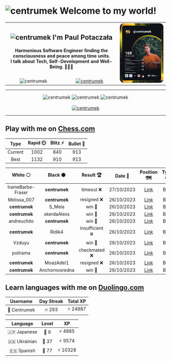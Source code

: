 <h1>
  <img
    src="https://emojis.slackmojis.com/emojis/images/1531849430/4246/blob-sunglasses.gif"
    width="30"
    alt="centrumek"
  />
  Welcome to my world!
</h1>

<table>
  <tbody>
    <tr>
      <td align="center" width="70%" colspan="2">
        <h2>
          <img
            src="https://raw.githubusercontent.com/MartinHeinz/MartinHeinz/master/wave.gif"
            width="30px"
            alt="centrumek"
          />
          I'm Paul Potaczała
        </h2>
        <h4>
          Harmonious Software Engineer finding the consciousness and peace among time units.
          <br/>
          I talk about Tech, Self-Development and Well-Being. 🌿🧘🚀
        </h4>
      </td>
      <td width="30%" rowspan="2">
        <a href="https://app.daily.dev/centrumek">
          <img
            src="./devcard.svg"
            alt="centrumek"
          />
        </a>
      </td>
    </tr>
    <tr align="center">
      <td>
        <img
          src="https://komarev.com/ghpvc/?username=centrumek&label=visitors&color=0e75b6&style=flat"
          alt="centrumek"
        >
      </td>
      <td>
        <a href="https://stackoverflow.com/users/14496012/centrumek">
          <img
            src="https://stackoverflow.com/users/flair/14496012.png?theme=dark"
            alt="centrumek"
          >
        </a>
      </td>
    </tr>
  </tbody>
</table>

---
<div align="center">
  <img 
    src="https://github-readme-stats.vercel.app/api?username=centrumek&show_icons=true&count_private=true&theme=dark&hide_border=true&hide=issues,contribs&bg_color=00000000"
    alt="centrumek"
  />
  <img
    src="https://github-readme-stats.vercel.app/api/top-langs/?username=centrumek&layout=compact&hide_border=true&theme=dark&bg_color=00000000&langs_count=6&exclude_repo=air-statistic-app"
    alt="centrumek"
  />
  <img 
    src="https://github-readme-streak-stats.herokuapp.com?user=centrumek&theme=dark&hide_border=true&background=FFFFFF00"
    alt="centrumek"
  />
  <br/>
  <br/>
  <a href="https://www.buymeacoffee.com/centrumek">
    <img
      src="https://cdn.buymeacoffee.com/buttons/v2/default-orange.png"
      height="50"
      width="210"
      alt="centrumek"
    />
  </a>
</div>

---

## Play with me on [Chess.com](https://www.chess.com/member/centrumek)

<div align="center">
<!--START_SECTION:chessStats-->
<!-- Automatically generated with https://github.com/Balastrong/chess-stats-action -->

| Type | Rapid ⏲️ | Blitz ⚡ | Bullet 🔫 |
|:---:|:---:|:---:|:---:|
| Current | 1002 | 840 | 913 |
| Best | 1132 | 910 | 913 |

| White ⚪ | Black ⚫ | Result 🏆 | Date 📅 | Position 🗺️ | Type 🕕 |
|:---:|:---:|:---:|:---:|:---:|:---:|
| IrameBarbe-Fraser | **centrumek** | timeout ❌ | 27/10/2023 | <a href="http://www.ee.unb.ca/cgi-bin/tervo/fen.pl?select=8/8/8/4p2p/4Q2p/2k5/6PK/8 b - -">Link</a> | Blitz |
| Melissa_007 | **centrumek** | resigned ❌ | 26/10/2023 | <a href="http://www.ee.unb.ca/cgi-bin/tervo/fen.pl?select=8/p5K1/1p6/1P2P1P1/P7/2Q5/4k3/8 b - -">Link</a> | Blitz |
| **centrumek** | S_Mela | win 🥇 | 26/10/2023 | <a href="http://www.ee.unb.ca/cgi-bin/tervo/fen.pl?select=3Q4/ppp5/5kn1/3p4/1B1Pp3/P3P3/1PP2P2/2K5 b - -">Link</a> | Blitz |
| **centrumek** | skerdaAlexs | win 🥇 | 26/10/2023 | <a href="http://www.ee.unb.ca/cgi-bin/tervo/fen.pl?select=2k5/3b2pp/1R6/4Pp2/1K1B1P2/4P3/4r3/8 b - -">Link</a> | Blitz |
| andreuchito | **centrumek** | win 🥇 | 26/10/2023 | <a href="http://www.ee.unb.ca/cgi-bin/tervo/fen.pl?select=7K/4kq2/7r/8/8/8/8/8 w - -">Link</a> | Blitz |
| **centrumek** | Ridik4 | insufficient ⏸️ | 26/10/2023 | <a href="http://www.ee.unb.ca/cgi-bin/tervo/fen.pl?select=8/8/8/8/7k/5K2/8/8 w - -">Link</a> | Blitz |
| Vzduyu | **centrumek** | win 🥇 | 26/10/2023 | <a href="http://www.ee.unb.ca/cgi-bin/tervo/fen.pl?select=r3k1nr/pp1bq2p/3p2p1/2pP1p2/2N1PB2/2b5/PPP2PPP/R3KB1R w KQkq -">Link</a> | Blitz |
| polirama | **centrumek** | checkmated ❌ | 26/10/2023 | <a href="http://www.ee.unb.ca/cgi-bin/tervo/fen.pl?select=5Q1k/pp1q2pp/5p2/5P2/8/4B3/PP3KPP/R7 b - -">Link</a> | Blitz |
| **centrumek** | MoazAdel1 | resigned ❌ | 26/10/2023 | <a href="http://www.ee.unb.ca/cgi-bin/tervo/fen.pl?select=8/p6k/6pP/4p3/5p1P/PP6/1BPrq3/1KR5 w - -">Link</a> | Blitz |
| **centrumek** | Anchornosredna | win 🥇 | 26/10/2023 | <a href="http://www.ee.unb.ca/cgi-bin/tervo/fen.pl?select=rnbqkbnr/pppp1ppp/8/4P3/8/8/PPP1PPPP/RNBQKBNR b KQkq -">Link</a> | Blitz |

<!--END_SECTION:chessStats-->
</div>

## Learn languages with me on [Duolingo.com](https://www.duolingo.com/profile/Centrumek)

<div align="center">
<!--START_SECTION:duolingoStats-->
<!-- Automatically generated with https://github.com/centrumek/duolingo-readme-stats-->

| Username | Day Streak | Total XP |
|:---:|:---:|:---:|
| 👤 Centrumek | 🔥 293 | ⚡ 24887 |

| Language | Level | XP |
|:---:|:---:|:---:|
| 🇯🇵 Japanese | 👑 9 | ⚡ 4985 |
| 🇺🇦 Ukrainian | 👑 37 | ⚡ 9574 |
| 🇪🇸 Spanish | 👑 77 | ⚡ 10328 |

<!--END_SECTION:duolingoStats-->
</div>
<!--
**centrumek/centrumek** is a ✨ _special_ ✨ repository because its `README.md` (this file) appears on your GitHub profile.

Here are some ideas to get you started:

- 🔭 I’m currently working on ...
- 🌱 I’m currently learning ...
- 👯 I’m looking to collaborate on ...
- 🤔 I’m looking for help with ...
- 💬 Ask me about ...
- 📫 How to reach me: ...
- 😄 Pronouns: ...
- ⚡ Fun fact: ...
-->
